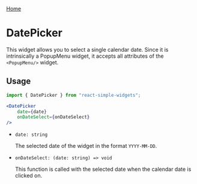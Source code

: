 [Home](../../../README.md)

# DatePicker

This widget allows you to select a single calendar date. Since it is intrinsically a PopupMenu widget, it accepts all attributes of the `<PopupMenu/>` widget.

## Usage

```jsx
import { DatePicker } from "react-simple-widgets"; 

<DatePicker
    date={date}
    onDateSelect={onDateSelect}
/>
```

-   `date: string`

    The selected date of the widget in the format `YYYY-MM-DD`.
    
-   `onDateSelect: (date: string) => void`

    This function is called with the selected date when the calendar date is clicked on.
